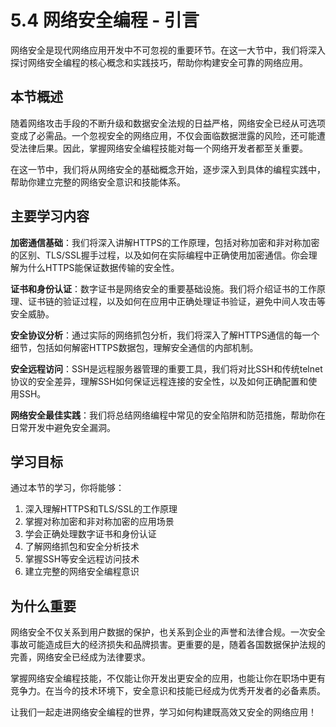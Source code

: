 # 5.4 网络安全编程 - 引言

网络安全是现代网络应用开发中不可忽视的重要环节。在这一大节中，我们将深入探讨网络安全编程的核心概念和实践技巧，帮助你构建安全可靠的网络应用。

## 本节概述

随着网络攻击手段的不断升级和数据安全法规的日益严格，网络安全已经从可选项变成了必需品。一个忽视安全的网络应用，不仅会面临数据泄露的风险，还可能遭受法律后果。因此，掌握网络安全编程技能对每一个网络开发者都至关重要。

在这一节中，我们将从网络安全的基础概念开始，逐步深入到具体的编程实践中，帮助你建立完整的网络安全意识和技能体系。

## 主要学习内容

**加密通信基础**：我们将深入讲解HTTPS的工作原理，包括对称加密和非对称加密的区别、TLS/SSL握手过程，以及如何在实际编程中正确使用加密通信。你会理解为什么HTTPS能保证数据传输的安全性。

**证书和身份认证**：数字证书是网络安全的重要基础设施。我们将介绍证书的工作原理、证书链的验证过程，以及如何在应用中正确处理证书验证，避免中间人攻击等安全威胁。

**安全协议分析**：通过实际的网络抓包分析，我们将深入了解HTTPS通信的每一个细节，包括如何解密HTTPS数据包，理解安全通信的内部机制。

**安全远程访问**：SSH是远程服务器管理的重要工具，我们将对比SSH和传统telnet协议的安全差异，理解SSH如何保证远程连接的安全性，以及如何正确配置和使用SSH。

**网络安全最佳实践**：我们将总结网络编程中常见的安全陷阱和防范措施，帮助你在日常开发中避免安全漏洞。

## 学习目标

通过本节的学习，你将能够：

1. 深入理解HTTPS和TLS/SSL的工作原理
2. 掌握对称加密和非对称加密的应用场景
3. 学会正确处理数字证书和身份认证
4. 了解网络抓包和安全分析技术
5. 掌握SSH等安全远程访问技术
6. 建立完整的网络安全编程意识

## 为什么重要

网络安全不仅关系到用户数据的保护，也关系到企业的声誉和法律合规。一次安全事故可能造成巨大的经济损失和品牌损害。更重要的是，随着各国数据保护法规的完善，网络安全已经成为法律要求。

掌握网络安全编程技能，不仅能让你开发出更安全的应用，也能让你在职场中更有竞争力。在当今的技术环境下，安全意识和技能已经成为优秀开发者的必备素质。

让我们一起走进网络安全编程的世界，学习如何构建既高效又安全的网络应用！